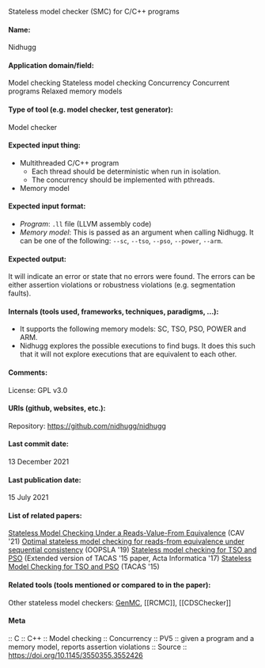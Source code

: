 Stateless model checker (SMC) for C/C++ programs

#### Name:
Nidhugg

#### Application domain/field:
Model checking
Stateless model checking
Concurrency
Concurrent programs
Relaxed memory models

#### Type of tool (e.g. model checker, test generator):
Model checker

#### Expected input thing:
- Multithreaded C/C++ program
	- Each thread should be deterministic when run in isolation.
	- The concurrency should be implemented with pthreads.
- Memory model

#### Expected input format:
- *Program*: `.ll` file (LLVM assembly code)
- *Memory model*: This is passed as an argument when calling Nidhugg. It can be one of the following: `--sc`, `--tso`, `--pso`, `--power`, `--arm`.

#### Expected output:
It will indicate an error or state that no errors were found.
The errors can be either assertion violations or robustness violations (e.g. segmentation faults).

#### Internals (tools used, frameworks, techniques, paradigms, ...):
- It supports the following memory models: SC, TSO, PSO, POWER and ARM.
- Nidhugg explores the possible executions to find bugs. It does this such that it will not explore executions that are equivalent to each other.

#### Comments:
License: GPL v3.0

#### URIs (github, websites, etc.):
Repository: https://github.com/nidhugg/nidhugg

#### Last commit date:
13 December 2021

#### Last publication date:
15 July 2021

#### List of related papers:
[Stateless Model Checking Under a Reads-Value-From Equivalence](https://doi.org/10.1007/978-3-030-81685-8_16) (CAV '21)
[Optimal stateless model checking for reads-from equivalence under sequential consistency](https://doi.org/10.1145/3360576) (OOPSLA '19)
[Stateless model checking for TSO and PSO](https://doi.org/10.1007/s00236-016-0275-0) (Extended version of TACAS '15 paper, Acta Informatica '17)
[Stateless Model Checking for TSO and PSO](https://doi.org/10.1007/978-3-662-46681-0_28) (TACAS '15)

#### Related tools (tools mentioned or compared to in the paper):
Other stateless model checkers: [GenMC](Checkers/GenMC.md), [[RCMC]], [[CDSChecker]]

#### Meta
:: C
:: C++
:: Model checking
:: Concurrency
:: PV5 :: given a program and a memory model, reports assertion violations
:: Source :: https://doi.org/10.1145/3550355.3552426